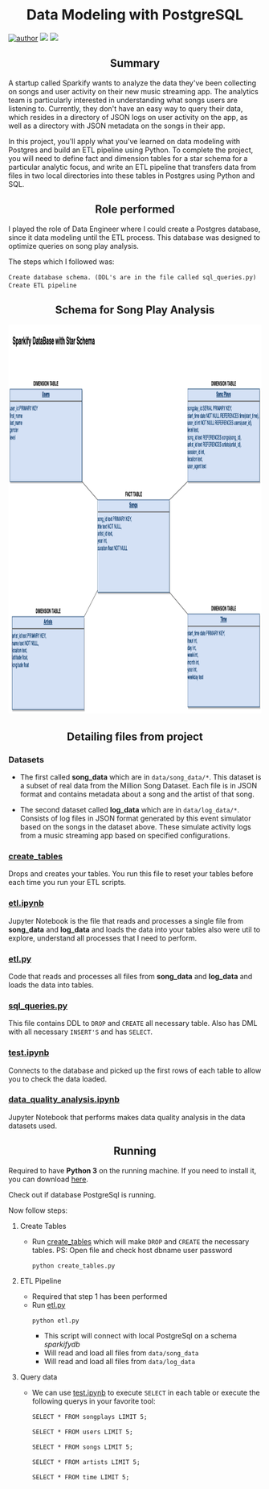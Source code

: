 <h1 align="center">Data Modeling with PostgreSQL</h1>

[![author](https://img.shields.io/badge/author-Matheus-red.svg)](https://www.linkedin.com/in/msilvadev/) ![](https://img.shields.io/badge/technology-Python-blue.svg) ![](https://img.shields.io/badge/database-PostgreSQL-blue.svg)

<h2 align="center">Summary</h2>

A startup called Sparkify wants to analyze the data they've been collecting on songs and user activity 
on their new music streaming app. The analytics team is particularly interested in understanding what 
songs users are listening to. Currently, they don't have an easy way to query their data, which resides 
in a directory of JSON logs on user activity on the app, as well as a directory with JSON metadata on the 
songs in their app.

In this project, you'll apply what you've learned on data modeling with Postgres and build an ETL pipeline using Python. 
To complete the project, you will need to define fact and dimension tables for a star schema for a particular analytic 
focus, and write an ETL pipeline that transfers data from files in two local directories into these tables in Postgres 
using Python and SQL.

<h2 align="center">Role performed</h2>
I played the role of Data Engineer where I could create a Postgres database, since it data modeling until the ETL process. 
This database was designed to optimize queries on song play analysis.

The steps which I followed was:

    Create database schema. (DDL's are in the file called sql_queries.py)
    Create ETL pipeline

<h2 align="center">Schema for Song Play Analysis</h2>
<p align="center">
  <img src="sparkify_star_schema.png" width="1124" height="773">
</p>

<h2 align="center">Detailing files from project</h2>

### Datasets
* The first called **song_data** which are in `data/song_data/*`. This dataset is a subset of real data from the Million Song Dataset. 
  Each file is in JSON format and contains metadata about a song and the artist of that song.


* The second dataset called **log_data** which are in `data/log_data/*`. Consists of log files in JSON format generated by this event simulator based on the songs in the dataset above. 
  These simulate activity logs from a music streaming app based on specified configurations.

### [create_tables](create_tables.py)
Drops and creates your tables. You run this file to reset your tables before each time you run your ETL scripts.

### [etl.ipynb](etl.ipynb)
Jupyter Notebook is the file that reads and processes a single file from **song_data** and **log_data** and loads the data into
your tables also were util to explore, understand all processes that I need to perform.

### [etl.py](etl.py)
Code that reads and processes all files from **song_data** and **log_data** and loads the data into tables.

### [sql_queries.py](sql_queries.py)
This file contains DDL to `DROP` and `CREATE` all necessary table. Also has DML with all necessary `INSERT'S` and has `SELECT`.

### [test.ipynb](test.ipynb)
Connects to the database and picked up the first rows of each table to allow you to check the data loaded.

### [data_quality_analysis.ipynb](data_quality_analysis.ipynb)
Jupyter Notebook that performs makes data quality analysis in the data datasets used.



<h2 align="center">Running</h2>

Required to have **Python 3** on the running machine. If you need to install it, you can download [here](https://www.python.org/downloads/).

Check out if database PostgreSql is running.

Now follow steps:
  
1. Create Tables
    *  Run [create_tables](create_tables.py) which will make `DROP` and `CREATE` the necessary tables. PS: Open file and check host dbname user password
        ```
        python create_tables.py
        ```

2. ETL Pipeline
    * Required that step 1 has been performed
    * Run [etl.py](etl.py)
      ```
      python etl.py
      ```
      * This script will connect with local PostgreSql on a schema *sparkifydb*
      * Will read and load all files from `data/song_data`
      * Will read and load all files from `data/log_data`
  
3. Query data
    * We can use [test.ipynb](test.ipynb) to execute `SELECT` in each table or execute the following querys in your favorite tool:
  
      ````
      SELECT * FROM songplays LIMIT 5;
      ````
      
      ````
      SELECT * FROM users LIMIT 5;
      ````
      
      ````
      SELECT * FROM songs LIMIT 5;
      ````

      ````
      SELECT * FROM artists LIMIT 5;
      ````

      ````
      SELECT * FROM time LIMIT 5;
      ````
